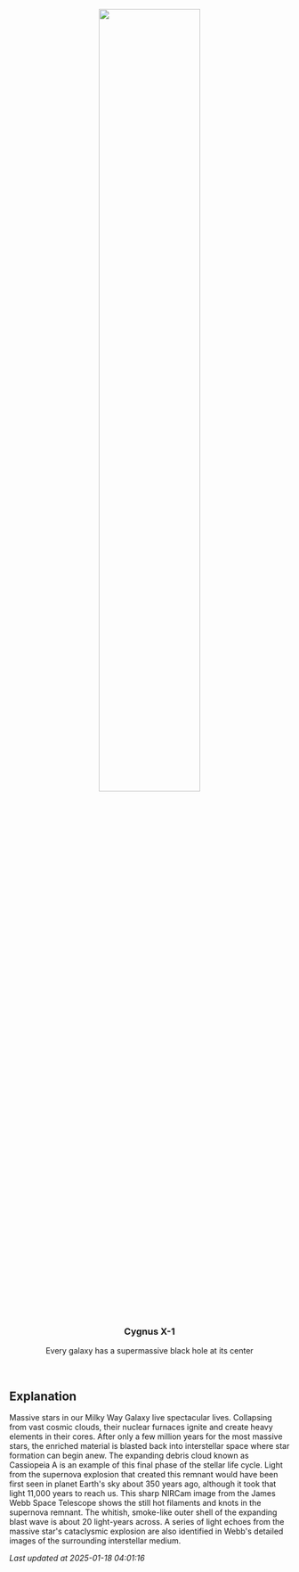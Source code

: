 <p align='center'>
    <img src='https://apod.nasa.gov/apod/image/2501/CasA_nircam_1024.jpg' width='60%' />
    <h3 align="center">Cygnus X-1</h3>
    <p align="center">Every galaxy has a supermassive black hole at its center</p>
</p>
<br/>

Explanation
--
Massive stars in our Milky Way Galaxy live spectacular lives.  Collapsing from vast cosmic clouds, their nuclear furnaces ignite and create heavy elements in their cores. After only a few million years for the most massive stars, the enriched material is blasted back into interstellar space where star formation can begin anew. The expanding debris cloud known as Cassiopeia A is an example of this final phase of the stellar life cycle. Light from the supernova explosion that created this remnant would have been first seen in planet Earth's sky about 350 years ago, although it took that light 11,000 years to reach us. This sharp NIRCam image from the James Webb Space Telescope shows the still hot filaments and knots in the supernova remnant. The whitish, smoke-like outer shell of the expanding blast wave is about 20 light-years across. A series of light echoes from the massive star's cataclysmic explosion are also identified in Webb's detailed images of the surrounding interstellar medium.


*Last updated at 2025-01-18 04:01:16*
